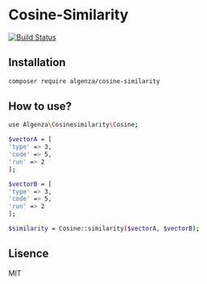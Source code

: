 # Cosine-Similarity
[![Build Status](https://travis-ci.org/algenza/cosine-similarity.svg?branch=master)](https://travis-ci.org/algenza/cosine-similarity)

## Installation
```sh
composer require algenza/cosine-similarity 
```

## How to use?
```sh
use Algenza\Cosinesimilarity\Cosine;

$vectorA = [
'type' => 3,
'code' => 5,
'run' => 2
];

$vectorB = [
'type' => 3,
'code' => 5,
'run' => 2
];

$similarity = Cosine::similarity($vectorA, $vectorB);
```
## Lisence
MIT

